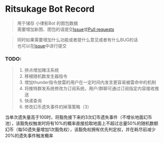 # Ritsukage Bot Record  

> 用于储存 小律影Bot 的图包数据  
> 需要增加新图、图包的请提交[Issue](https://github.com/BAKAOLC/RitsukageBotRecord/issues)或[Pull requests](https://github.com/BAKAOLC/RitsukageBotRecord/pulls)  

> 同时如果需要增加什么功能或者提什么意见或者有什么BUG的话  
> 也可以在[Issue](https://github.com/BAKAOLC/RitsukageBotRecord/issues)中进行提交  

### TODO:  
> 1. 拼点增加赌注系统  
> 2. 移植随机数发生器指令  
> 3. 增加thunder指令放雷的用户在一定时间内发言更容易被雷命中的机制  
> 4. 将推特群发系统修改为订阅系统，用户/群聊可通过订阅指定内容接收推送  
> 5. 快递查询  
> 6. 修改幻币遗失事件的掉落策略（3）
当单次遗失量高于100时，将豁免接下来的3次幻币遗失事件（不增长地面幻币池），该豁免权触发时将有10%的概率直接拾取地面上不超过总量50%的随机数额幻币（每50遗失量增加1次豁免权），该豁免权拥有优先判定权，并在耗尽前减少20%的遗失事件触发概率  